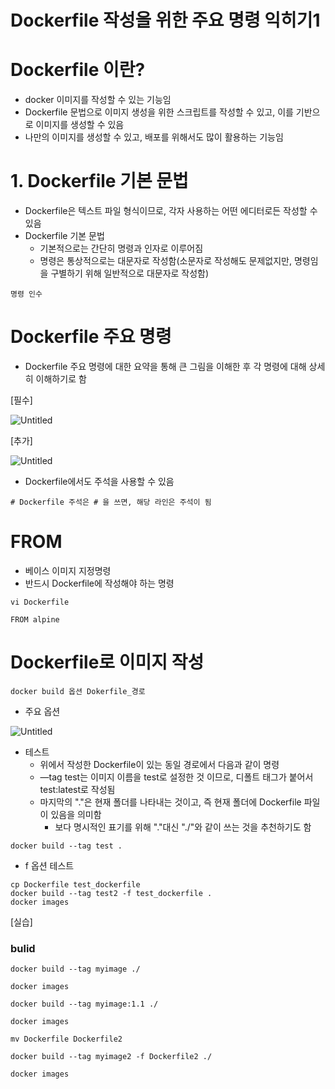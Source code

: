 # Dockerfile 작성을 위한 주요 명령 익히기1

# Dockerfile 이란?

- docker 이미지를 작성할 수 있는 기능임
- Dockerfile 문법으로 이미지 생성을 위한 스크립트를 작성할 수 있고, 이를 기반으로 이미지를 생성할 수 있음
- 나만의 이미지를 생성할 수 있고, 배포를 위해서도 많이 활용하는 기능임

# 1. Dockerfile 기본 문법

- Dockerfile은 텍스트 파일 형식이므로, 각자 사용하는 어떤 에디터로든 작성할 수 있음
- Dockerfile 기본 문법
    - 기본적으로는 간단히 명령과 인자로 이루어짐
    - 명령은 통상적으로는 대문자로 작성함(소문자로 작성해도 문제없지만, 명령임을 구별하기 위해 일반적으로 대문자로 작성함)

```docker
명령 인수
```

# Dockerfile 주요 명령

- Dockerfile 주요 명령에 대한 요약을 통해 큰 그림을 이해한 후 각 명령에 대해 상세히 이해하기로 함

[필수]

![Untitled](Dockerfile%20%E1%84%8C%E1%85%A1%E1%86%A8%E1%84%89%E1%85%A5%E1%86%BC%E1%84%8B%E1%85%B3%E1%86%AF%20%E1%84%8B%E1%85%B1%E1%84%92%E1%85%A1%E1%86%AB%20%E1%84%8C%E1%85%AE%E1%84%8B%E1%85%AD%20%E1%84%86%E1%85%A7%E1%86%BC%E1%84%85%E1%85%A7%E1%86%BC%20%E1%84%8B%E1%85%B5%E1%86%A8%E1%84%92%E1%85%B5%E1%84%80%E1%85%B51%20eeef1837971649f2a0e656452e9ed0cc/Untitled.png)

[추가]

![Untitled](Dockerfile%20%E1%84%8C%E1%85%A1%E1%86%A8%E1%84%89%E1%85%A5%E1%86%BC%E1%84%8B%E1%85%B3%E1%86%AF%20%E1%84%8B%E1%85%B1%E1%84%92%E1%85%A1%E1%86%AB%20%E1%84%8C%E1%85%AE%E1%84%8B%E1%85%AD%20%E1%84%86%E1%85%A7%E1%86%BC%E1%84%85%E1%85%A7%E1%86%BC%20%E1%84%8B%E1%85%B5%E1%86%A8%E1%84%92%E1%85%B5%E1%84%80%E1%85%B51%20eeef1837971649f2a0e656452e9ed0cc/Untitled%201.png)

- Dockerfile에서도 주석을 사용할 수 있음

```docker
# Dockerfile 주석은 # 을 쓰면, 해당 라인은 주석이 됨
```

# FROM

- 베이스 이미지 지정명령
- 반드시 Dockerfile에 작성해야 하는 명령

```docker
vi Dockerfile

FROM alpine
```

# Dockerfile로 이미지 작성

```docker
docker build 옵션 Dokerfile_경로
```

- 주요 옵션

![Untitled](Dockerfile%20%E1%84%8C%E1%85%A1%E1%86%A8%E1%84%89%E1%85%A5%E1%86%BC%E1%84%8B%E1%85%B3%E1%86%AF%20%E1%84%8B%E1%85%B1%E1%84%92%E1%85%A1%E1%86%AB%20%E1%84%8C%E1%85%AE%E1%84%8B%E1%85%AD%20%E1%84%86%E1%85%A7%E1%86%BC%E1%84%85%E1%85%A7%E1%86%BC%20%E1%84%8B%E1%85%B5%E1%86%A8%E1%84%92%E1%85%B5%E1%84%80%E1%85%B51%20eeef1837971649f2a0e656452e9ed0cc/Untitled%202.png)

- 테스트
    - 위에서 작성한 Dockerfile이 있는 동일 경로에서 다음과 같이 명령
    - —tag test는 이미지 이름을 test로 설정한 것 이므로, 디폴트 태그가 붙어서 test:latest로 작성됨
    - 마지막의 "."은 현재 폴더를 나타내는 것이고, 즉 현재 폴더에 Dockerfile 파일이 있음을 의미함
        - 보다 명시적인 표기를 위해 "."대신 "./"와 같이 쓰는 것을 추천하기도 함

```docker
docker build --tag test .
```

- f 옵션 테스트

```docker
cp Dockerfile test_dockerfile
docker build --tag test2 -f test_dockerfile .
docker images
```

[실습]

### bulid

```docker
docker build --tag myimage ./

docker images

docker build --tag myimage:1.1 ./

docker images

mv Dockerfile Dockerfile2

docker build --tag myimage2 -f Dockerfile2 ./

docker images

```